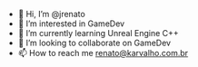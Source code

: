 - 👋 Hi, I’m @jrenato
- 👀 I’m interested in GameDev
- 🌱 I’m currently learning Unreal Engine C++
- 💞️ I’m looking to collaborate on GameDev
- 📫 How to reach me renato@karvalho.com.br

<!---
jrenato/jrenato is a ✨ special ✨ repository because its `README.md` (this file) appears on your GitHub profile.
You can click the Preview link to take a look at your changes.
--->
